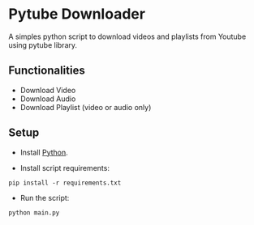 # Pytube Downloader

A simples python script to download videos and playlists from Youtube using pytube library.

## Functionalities

- Download Video
- Download Audio
- Download Playlist (video or audio only)

## Setup

- Install [Python](https://www.python.org/downloads).

- Install script requirements:

```
pip install -r requirements.txt
```

- Run the script:

```
python main.py
```
